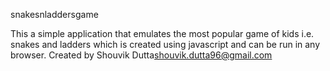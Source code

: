 snakesnladdersgame

This a simple application that emulates the most popular game of kids i.e. snakes and ladders which is created using javascript and can be run in any browser. Created by Shouvik Dutta<shouvik.dutta96@gmail.com>
